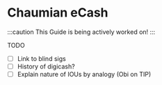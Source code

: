 # Chaumian eCash

:::caution
This Guide is being actively worked on!
:::

TODO

- [ ] Link to blind sigs
- [ ] History of digicash?
- [ ] Explain nature of IOUs by analogy (Obi on TIP)

